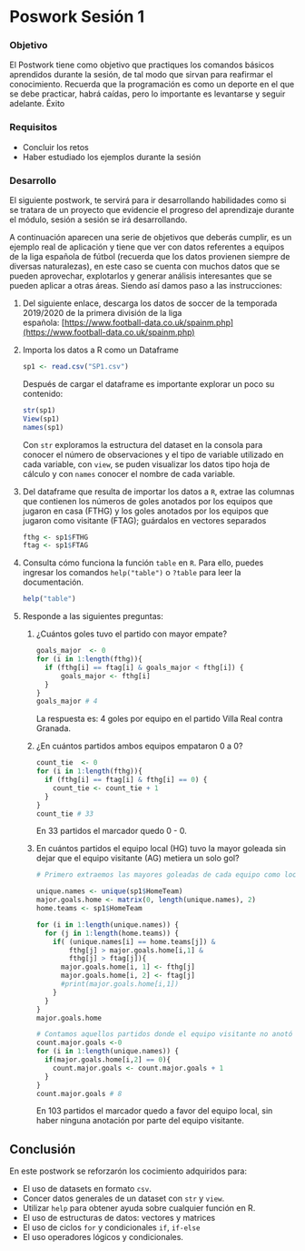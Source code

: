 # Poswork Sesión 1

### **Objetivo**

El Postwork tiene como objetivo que practiques los comandos básicos aprendidos durante la sesión, de tal modo que sirvan para reafirmar el conocimiento. Recuerda que la programación es como un deporte en el que se debe practicar, habrá caídas, pero lo importante es levantarse y seguir adelante. Éxito

### **Requisitos**

- Concluir los retos
- Haber estudiado los ejemplos durante la sesión

### **Desarrollo**

El siguiente postwork, te servirá para ir desarrollando habilidades como si se tratara de un proyecto que evidencie el progreso del aprendizaje durante el módulo, sesión a sesión se irá desarrollando.

A continuación aparecen una serie de objetivos que deberás cumplir, es un ejemplo real de aplicación y tiene que ver con datos referentes a equipos de la liga española de fútbol (recuerda que los datos provienen siempre de diversas naturalezas), en este caso se cuenta con muchos datos que se pueden aprovechar, explotarlos y generar análisis interesantes que se pueden aplicar a otras áreas. Siendo así damos paso a las instrucciones:

1. Del siguiente enlace, descarga los datos de soccer de la temporada 2019/2020 de la primera división de la liga española: [https://www.football-data.co.uk/spainm.php](https://www.football-data.co.uk/spainm.php)
2. Importa los datos a R como un Dataframe
    
    ```r
    sp1 <- read.csv("SP1.csv")
    ```
    
    Después de cargar el dataframe es importante explorar un poco su contenido:
    
    ```r
    str(sp1)
    View(sp1)
    names(sp1)
    ```
    
    Con `str` exploramos la estructura del dataset en la consola para conocer el número de observaciones y el tipo de variable utilizado en cada variable, con `view`, se puden visualizar los datos tipo hoja de cálculo y con `names` conocer el nombre de cada variable.
    
3. Del dataframe que resulta de importar los datos a `R`, extrae las columnas que contienen los números de goles anotados por los equipos que jugaron en casa (FTHG) y los goles anotados por los equipos que jugaron como visitante (FTAG); guárdalos en vectores separados
    
    ```r
    fthg <- sp1$FTHG
    ftag <- sp1$FTAG
    ```
    
4. Consulta cómo funciona la función `table` en `R`. Para ello, puedes ingresar los comandos `help("table")` o `?table` para leer la documentación.
    
    ```r
    help("table")
    ```
    
5. Responde a las siguientes preguntas: 
    1. ¿Cuántos goles tuvo el partido con mayor empate? 
        
        ```r
        goals_major  <- 0
        for (i in 1:length(fthg)){
          if (fthg[i] == ftag[i] & goals_major < fthg[i]) {
              goals_major <- fthg[i]
          }
        }
        goals_major # 4
        ```
        
        La respuesta es: 4 goles por equipo en el partido Villa Real contra Granada. 
        
    2. ¿En cuántos partidos ambos equipos empataron 0 a 0? 
        
        ```r
        count_tie  <- 0
        for (i in 1:length(fthg)){
          if (fthg[i] == ftag[i] & fthg[i] == 0) {
            count_tie <- count_tie + 1
          }
        }
        count_tie # 33
        ```
        
        En 33 partidos el marcador quedo 0 - 0. 
        
    3. En cuántos partidos el equipo local (HG) tuvo la mayor goleada sin dejar que el equipo visitante (AG) metiera un solo gol?
        
        ```r
        # Primero extraemos las mayores goleadas de cada equipo como local

        unique.names <- unique(sp1$HomeTeam)
        major.goals.home <- matrix(0, length(unique.names), 2)
        home.teams <- sp1$HomeTeam

        for (i in 1:length(unique.names)) {
          for (j in 1:length(home.teams)) {
            if( (unique.names[i] == home.teams[j]) & 
                fthg[j] > major.goals.home[i,1] &
                fthg[j] > ftag[j]){
              major.goals.home[i, 1] <- fthg[j]
              major.goals.home[i, 2] <- ftag[j]
              #print(major.goals.home[i,1])
            }
          }
        }
        major.goals.home
        
        # Contamos aquellos partidos donde el equipo visitante no anotó goles.
        count.major.goals <-0
        for (i in 1:length(unique.names)) {
          if(major.goals.home[i,2] == 0){
            count.major.goals <- count.major.goals + 1
          }
        }
        count.major.goals # 8
        ```
        
        En 103 partidos el marcador quedo a favor del equipo local, sin haber ninguna anotación por parte del equipo visitante.

## Conclusión

En este postwork se reforzarón los cocimiento adquiridos para:

* El uso de datasets en formato `csv`.
* Concer datos generales de un dataset con `str` y `view`.
* Utilizar `help` para obtener ayuda sobre cualquier función en R.
* El uso de estructuras de datos: vectores y matrices
* El uso de ciclos `for` y condicionales `if`, `if-else`
* El uso operadores lógicos y condicionales.